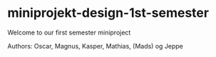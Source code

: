# miniprojekt-design-1st-semester

Welcome to our first semester miniproject

Authors: Oscar, Magnus, Kasper, Mathias, (Mads) og Jeppe
